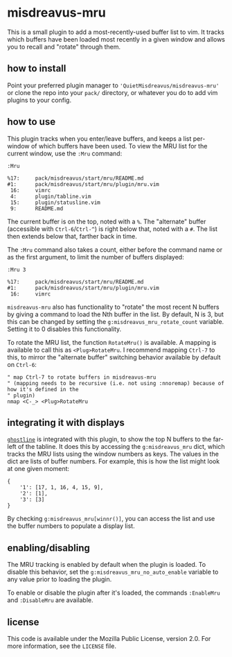 # misdreavus-mru

This is a small plugin to add a most-recently-used buffer list to vim. It tracks which buffers have
been loaded most recently in a given window and allows you to recall and "rotate" through them.

## how to install

Point your preferred plugin manager to `'QuietMisdreavus/misdreavus-mru'` or clone the repo into
your `pack/` directory, or whatever you do to add vim plugins to your config.

## how to use

This plugin tracks when you enter/leave buffers, and keeps a list per-window of which buffers have
been used. To view the MRU list for the current window, use the `:Mru` command:

```
:Mru

%17:     pack/misdreavus/start/mru/README.md
#1:      pack/misdreavus/start/mru/plugin/mru.vim
 16:     vimrc
 4:      plugin/tabline.vim
 15:     plugin/statusline.vim
 9:      README.md
```

The current buffer is on the top, noted with a `%`. The "alternate" buffer (accessible with
`Ctrl-6`/`Ctrl-^`) is right below that, noted with a `#`. The list then extends below that, farther
back in time.

The `:Mru` command also takes a count, either before the command name or as the first argument, to
limit the number of buffers displayed:

```
:Mru 3

%17:     pack/misdreavus/start/mru/README.md
#1:      pack/misdreavus/start/mru/plugin/mru.vim
 16:     vimrc
```

`misdreavus-mru` also has functionality to "rotate" the most recent N buffers by giving a command to
load the Nth buffer in the list. By default, N is 3, but this can be changed by setting the
`g:misdreavus_mru_rotate_count` variable. Setting it to 0 disables this functionality.

To rotate the MRU list, the function `RotateMru()` is available. A mapping is available to call this
as `<Plug>RotateMru`. I recommend mapping `Ctrl-7` to this, to mirror the "alternate buffer"
switching behavior available by default on `Ctrl-6`:

```vim
" map Ctrl-7 to rotate buffers in misdreavus-mru
" (mapping needs to be recursive (i.e. not using :nnoremap) because of how it's defined in the
" plugin)
nmap <C-_> <Plug>RotateMru
```

## integrating it with displays

[`ghostline`] is integrated with this plugin, to show the top N buffers to the far-left of the
tabline. It does this by accessing the `g:misdreavus_mru` dict, which tracks the MRU lists using the
window numbers as keys. The values in the dict are lists of buffer numbers. For example, this is how
the list might look at one given moment:

```
{
    '1': [17, 1, 16, 4, 15, 9],
    '2': [1],
    '3': [3]
}
```

[`ghostline`]: https://github.com/QuietMisdreavus/ghostline

By checking `g:misdreavus_mru[winnr()]`, you can access the list and use the buffer numbers to
populate a display list.

## enabling/disabling

The MRU tracking is enabled by default when the plugin is loaded. To disable this behavior, set the
`g:misdreavus_mru_no_auto_enable` variable to any value prior to loading the plugin.

To enable or disable the plugin after it's loaded, the commands `:EnableMru` and `:DisableMru` are
available.

## license

This code is available under the Mozilla Public License, version 2.0. For more information, see the
`LICENSE` file.
